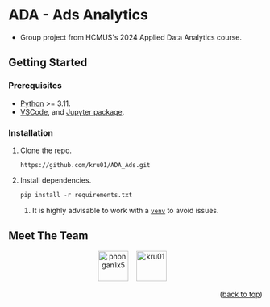 <a name="readme-top"></a>

# ADA - Ads Analytics

-   Group project from HCMUS's 2024 Applied Data Analytics course.

## Getting Started

### Prerequisites

-   [Python](https://www.python.org/downloads/) >= 3.11.
-   [VSCode](https://code.visualstudio.com/), and [Jupyter package](https://pypi.org/project/jupyter/).

### Installation

1. Clone the repo.

    ```console
    https://github.com/kru01/ADA_Ads.git
    ```

1. Install dependencies.

    ```python
    pip install -r requirements.txt
    ```

    1. It is highly advisable to work with a [`venv`](https://docs.python.org/3/library/venv.html) to avoid issues.

## Meet The Team

<div align="center">
  <a href="https://github.com/phongan1x5"><img alt="phongan1x5" src="https://github.com/phongan1x5.png" width="60px" height="auto"></a>&nbsp;&nbsp;&nbsp;
  <a href="https://github.com/kru01"><img alt="kru01" src="https://github.com/kru01.png" width="60px" height="auto"></a>&nbsp;&nbsp;&nbsp;
</div>

<p align="right">(<a href="#readme-top">back to top</a>)</p>
